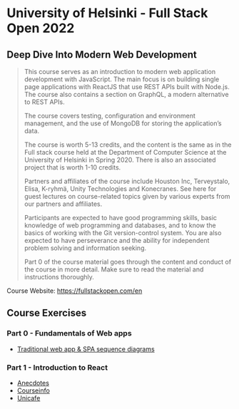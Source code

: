 # University of Helsinki - Full Stack Open 2022

## Deep Dive Into Modern Web Development

>This course serves as an introduction to modern web application development with JavaScript. The main focus is on building single page applications with ReactJS that use REST APIs built with Node.js. The course also contains a section on GraphQL, a modern alternative to REST APIs.
>
>The course covers testing, configuration and environment management, and the use of MongoDB for storing the application’s data.
>
>The course is worth 5-13 credits, and the content is the same as in the Full stack course held at the Department of Computer Science at the University of Helsinki in Spring 2020. There is also an associated project that is worth 1-10 credits.
>
>Partners and affiliates of the course include Houston Inc, Terveystalo, Elisa, K-ryhmä, Unity Technologies and Konecranes. See here for guest lectures on course-related topics given by various experts from our partners and affiliates.
>
>Participants are expected to have good programming skills, basic knowledge of web programming and databases, and to know the basics of working with the Git version-control system. You are also expected to have perseverance and the ability for independent problem solving and information seeking.
>
>Part 0 of the course material goes through the content and conduct of the course in more detail. Make sure to read the material and instructions thoroughly.

Course Website: https://fullstackopen.com/en

## Course Exercises

### Part 0 - Fundamentals of Web apps
* [Traditional web app & SPA sequence diagrams](https://github.com/tviitanen/fullstackopen/tree/main/osa0)

### Part 1 - Introduction to React
* [Anecdotes](https://github.com/tviitanen/fullstackopen/tree/main/osa1/anekdootit)
* [Courseinfo](https://github.com/tviitanen/fullstackopen/tree/main/osa1/kurssitiedot)
* [Unicafe](https://github.com/tviitanen/fullstackopen/tree/main/osa1/unicafe)
